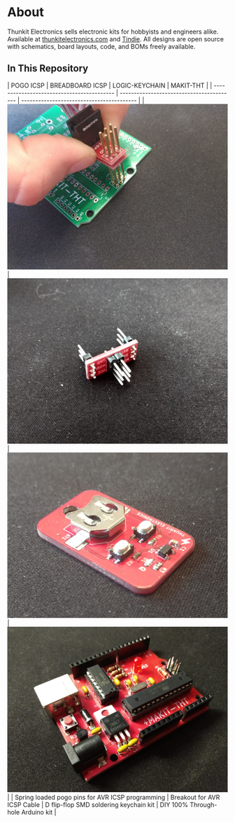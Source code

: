 # About #

Thunkit Electronics sells electronic kits for hobbyists and engineers alike. Available at [thunkitelectronics.com](https://thunkitelectronics.com/category.html?page=development) and [Tindie](https://www.tindie.com/stores/cmccaskey). All designs are open source with schematics, board layouts, code, and BOMs freely available.

## In This Repository ##
| POGO ICSP | BREADBOARD ICSP | LOGIC-KEYCHAIN | MAKIT-THT |
| ------------------------------------------ | ----------------------------------------- | ----------------------------------------- |
| ![image goes here](POGO%20ICSP/IMAGES/POGO-ICSP_1.png) | ![image goes here](BREADBOARD%20ICSP/IMAGES/BREADBOARD-ICSP_1.png) | ![image goes here](LOGIC-KEYCHAIN/IMAGES/LOGIC-KEYCHAIN_1.png) | ![image goes here](MAKIT-THT/IMAGES/MAKIT-THT_1.png) |
| Spring loaded pogo pins for AVR ICSP programming | Breakout for AVR ICSP Cable | D flip-flop SMD soldering keychain kit | DIY 100% Through-hole Arduino kit |
